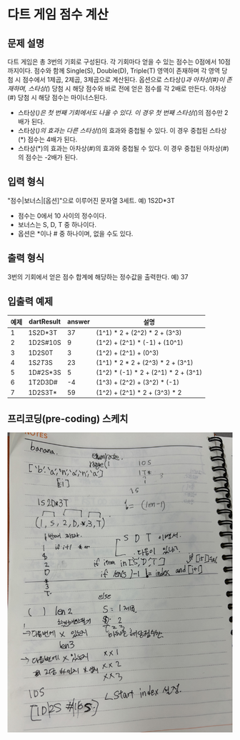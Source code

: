 # 다트 게임 점수 계산

## 문제 설명
다트 게임은 총 3번의 기회로 구성된다. 각 기회마다 얻을 수 있는 점수는 0점에서 10점까지이다. 점수와 함께 Single(S), Double(D), Triple(T) 영역이 존재하며 각 영역 당첨 시 점수에서 1제곱, 2제곱, 3제곱으로 계산된다. 옵션으로 스타상(*)과 아차상(#)이 존재하며, 스타상(*) 당첨 시 해당 점수와 바로 전에 얻은 점수를 각 2배로 만든다. 아차상(#) 당첨 시 해당 점수는 마이너스된다. 

- 스타상(*)은 첫 번째 기회에서도 나올 수 있다. 이 경우 첫 번째 스타상(*)의 점수만 2배가 된다.
- 스타상(*)의 효과는 다른 스타상(*)의 효과와 중첩될 수 있다. 이 경우 중첩된 스타상(*) 점수는 4배가 된다.
- 스타상(*)의 효과는 아차상(#)의 효과와 중첩될 수 있다. 이 경우 중첩된 아차상(#)의 점수는 -2배가 된다.

## 입력 형식
"점수|보너스|[옵션]"으로 이루어진 문자열 3세트.
예) 1S2D*3T

- 점수는 0에서 10 사이의 정수이다.
- 보너스는 S, D, T 중 하나이다.
- 옵션은 *이나 # 중 하나이며, 없을 수도 있다.

## 출력 형식
3번의 기회에서 얻은 점수 합계에 해당하는 정수값을 출력한다.
예) 37

## 입출력 예제
| 예제 | dartResult    | answer | 설명                                    |
|------|---------------|--------|-----------------------------------------|
| 1    | 1S2D*3T      | 37     | (1^1) * 2 + (2^2) * 2 + (3^3)          |
| 2    | 1D2S#10S     | 9      | (1^2) + (2^1) * (-1) + (10^1)          |
| 3    | 1D2S0T       | 3      | (1^2) + (2^1) + (0^3)                  |
| 4    | 1S*2T*3S     | 23     | (1^1) * 2 * 2 + (2^3) * 2 + (3^1)      |
| 5    | 1D#2S*3S     | 5      | (1^2) * (-1) * 2 + (2^1) * 2 + (3^1)   |
| 6    | 1T2D3D#      | -4     | (1^3) + (2^2) + (3^2) * (-1)           |
| 7    | 1D2S3T*      | 59     | (1^2) + (2^1) * 2 + (3^3) * 2           |


## 프리코딩(pre-coding) 스케치

![Image](./IMG_2558.jpg)

